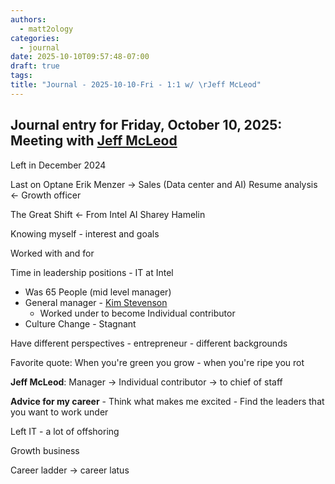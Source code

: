 ```yaml
---
authors:
  - matt2ology
categories:
  - journal
date: 2025-10-10T09:57:48-07:00
draft: true
tags:
title: "Journal - 2025-10-10-Fri - 1:1 w/ \rJeff McLeod"
---
```


## Journal entry for Friday, October 10, 2025: Meeting with [Jeff McLeod](https://www.linkedin.com/in/jeff-mcleod99/)

Left in December 2024

Last on Optane
Erik Menzer -> Sales (Data center and AI)
Resume analysis <- Growth officer

The Great Shift <- From Intel AI
Sharey Hamelin

Knowing myself - interest and goals

Worked with and for

Time in leadership positions - IT at Intel

- Was 65 People (mid level manager)
- General manager - [Kim Stevenson](https://www.linkedin.com/in/kimsstevenson/)
  - Worked under to become Individual contributor
- Culture Change - Stagnant

Have different perspectives - entrepreneur - different backgrounds

Favorite quote: When you're green you grow - when you're ripe you rot

**Jeff McLeod**: Manager -> Individual contributor -> to chief of staff

**Advice for my career** - Think what makes me excited - Find the leaders that you want to work under

Left IT - a lot of offshoring

Growth business

Career ladder -> career latus
